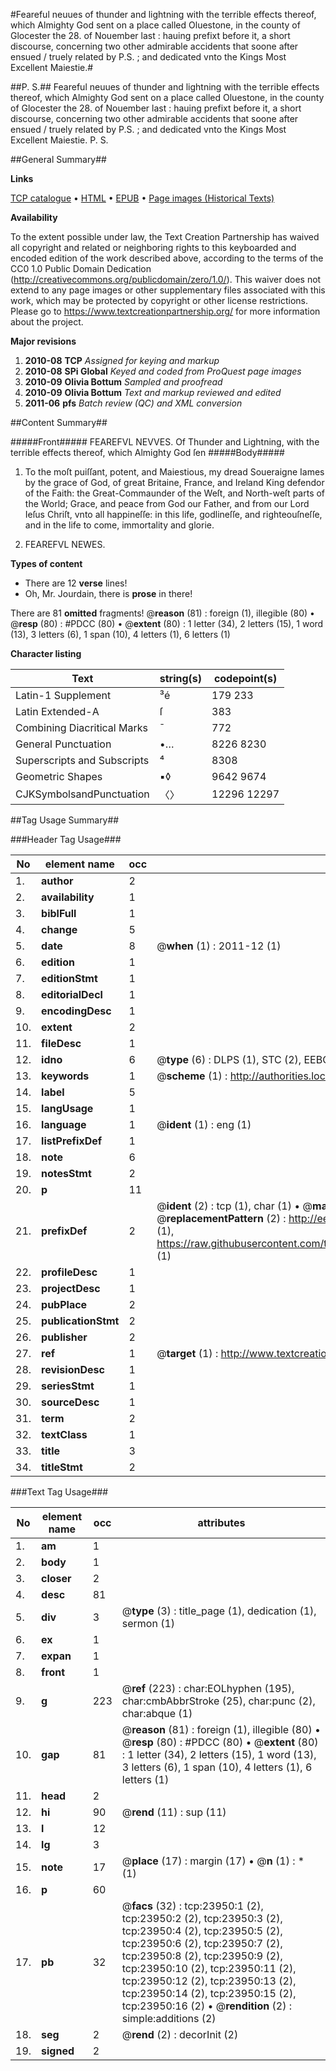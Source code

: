 #Feareful neuues of thunder and lightning with the terrible effects thereof, which Almighty God sent on a place called Oluestone, in the county of Glocester the 28. of Nouember last : hauing prefixt before it, a short discourse, concerning two other admirable accidents that soone after ensued / truely related by P.S. ; and dedicated vnto the Kings Most Excellent Maiestie.#

##P. S.##
Feareful neuues of thunder and lightning with the terrible effects thereof, which Almighty God sent on a place called Oluestone, in the county of Glocester the 28. of Nouember last : hauing prefixt before it, a short discourse, concerning two other admirable accidents that soone after ensued / truely related by P.S. ; and dedicated vnto the Kings Most Excellent Maiestie.
P. S.

##General Summary##

**Links**

[TCP catalogue](http://www.ota.ox.ac.uk/tcp/)  • 
[HTML](http://tei.it.ox.ac.uk/tcp/Texts-HTML/free/A11/A11249.html)  • 
[EPUB](http://tei.it.ox.ac.uk/tcp/Texts-EPUB/free/A11/A11249.epub) • 
[Page images (Historical Texts)](https://historicaltexts.jisc.ac.uk/eebo-21359845e)

**Availability**

To the extent possible under law, the Text Creation Partnership has waived all copyright and related or neighboring rights to this keyboarded and encoded edition of the work described above, according to the terms of the CC0 1.0 Public Domain Dedication (http://creativecommons.org/publicdomain/zero/1.0/). This waiver does not extend to any page images or other supplementary files associated with this work, which may be protected by copyright or other license restrictions. Please go to https://www.textcreationpartnership.org/ for more information about the project.

**Major revisions**

1. __2010-08__ __TCP__ *Assigned for keying and markup*
1. __2010-08__ __SPi Global__ *Keyed and coded from ProQuest page images*
1. __2010-09__ __Olivia Bottum__ *Sampled and proofread*
1. __2010-09__ __Olivia Bottum__ *Text and markup reviewed and edited*
1. __2011-06__ __pfs__ *Batch review (QC) and XML conversion*

##Content Summary##

#####Front#####
FEAREFVL NEVVES. Of Thunder and Lightning, with the terrible effects thereof, which Almighty God ſen
#####Body#####

1. To the moſt puiſſant, potent, and Maiestious, my dread Soueraigne Iames by the grace of God, of great Britaine, France, and Ireland King defendor of the Faith: the Great-Commaunder of the Weſt, and North-weſt parts of the World; Grace, and peace from God our Father, and from our Lord Ieſus Chriſt, vnto all happineſſe: in this life, godlineſſe, and righteouſneſſe, and in the life to come, immortality and glorie.

1. FEAREFVL NEWES.

**Types of content**

  * There are 12 **verse** lines!
  * Oh, Mr. Jourdain, there is **prose** in there!

There are 81 **omitted** fragments! 
 @__reason__ (81) : foreign (1), illegible (80)  •  @__resp__ (80) : #PDCC (80)  •  @__extent__ (80) : 1 letter (34), 2 letters (15), 1 word (13), 3 letters (6), 1 span (10), 4 letters (1), 6 letters (1)

**Character listing**


|Text|string(s)|codepoint(s)|
|---|---|---|
|Latin-1 Supplement|³é|179 233|
|Latin Extended-A|ſ|383|
|Combining             Diacritical Marks|̄|772|
|General Punctuation|•…|8226 8230|
|Superscripts             and Subscripts|⁴|8308|
|Geometric Shapes|▪◊|9642 9674|
|CJKSymbolsandPunctuation|〈〉|12296 12297|

##Tag Usage Summary##

###Header Tag Usage###

|No|element name|occ|attributes|
|---|---|---|---|
|1.|__author__|2||
|2.|__availability__|1||
|3.|__biblFull__|1||
|4.|__change__|5||
|5.|__date__|8| @__when__ (1) : 2011-12 (1)|
|6.|__edition__|1||
|7.|__editionStmt__|1||
|8.|__editorialDecl__|1||
|9.|__encodingDesc__|1||
|10.|__extent__|2||
|11.|__fileDesc__|1||
|12.|__idno__|6| @__type__ (6) : DLPS (1), STC (2), EEBO-CITATION (1), OCLC (1), VID (1)|
|13.|__keywords__|1| @__scheme__ (1) : http://authorities.loc.gov/ (1)|
|14.|__label__|5||
|15.|__langUsage__|1||
|16.|__language__|1| @__ident__ (1) : eng (1)|
|17.|__listPrefixDef__|1||
|18.|__note__|6||
|19.|__notesStmt__|2||
|20.|__p__|11||
|21.|__prefixDef__|2| @__ident__ (2) : tcp (1), char (1)  •  @__matchPattern__ (2) : ([0-9\-]+):([0-9IVX]+) (1), (.+) (1)  •  @__replacementPattern__ (2) : http://eebo.chadwyck.com/downloadtiff?vid=$1&page=$2 (1), https://raw.githubusercontent.com/textcreationpartnership/Texts/master/tcpchars.xml#$1 (1)|
|22.|__profileDesc__|1||
|23.|__projectDesc__|1||
|24.|__pubPlace__|2||
|25.|__publicationStmt__|2||
|26.|__publisher__|2||
|27.|__ref__|1| @__target__ (1) : http://www.textcreationpartnership.org/docs/. (1)|
|28.|__revisionDesc__|1||
|29.|__seriesStmt__|1||
|30.|__sourceDesc__|1||
|31.|__term__|2||
|32.|__textClass__|1||
|33.|__title__|3||
|34.|__titleStmt__|2||


###Text Tag Usage###

|No|element name|occ|attributes|
|---|---|---|---|
|1.|__am__|1||
|2.|__body__|1||
|3.|__closer__|2||
|4.|__desc__|81||
|5.|__div__|3| @__type__ (3) : title_page (1), dedication (1), sermon (1)|
|6.|__ex__|1||
|7.|__expan__|1||
|8.|__front__|1||
|9.|__g__|223| @__ref__ (223) : char:EOLhyphen (195), char:cmbAbbrStroke (25), char:punc (2), char:abque (1)|
|10.|__gap__|81| @__reason__ (81) : foreign (1), illegible (80)  •  @__resp__ (80) : #PDCC (80)  •  @__extent__ (80) : 1 letter (34), 2 letters (15), 1 word (13), 3 letters (6), 1 span (10), 4 letters (1), 6 letters (1)|
|11.|__head__|2||
|12.|__hi__|90| @__rend__ (11) : sup (11)|
|13.|__l__|12||
|14.|__lg__|3||
|15.|__note__|17| @__place__ (17) : margin (17)  •  @__n__ (1) : * (1)|
|16.|__p__|60||
|17.|__pb__|32| @__facs__ (32) : tcp:23950:1 (2), tcp:23950:2 (2), tcp:23950:3 (2), tcp:23950:4 (2), tcp:23950:5 (2), tcp:23950:6 (2), tcp:23950:7 (2), tcp:23950:8 (2), tcp:23950:9 (2), tcp:23950:10 (2), tcp:23950:11 (2), tcp:23950:12 (2), tcp:23950:13 (2), tcp:23950:14 (2), tcp:23950:15 (2), tcp:23950:16 (2)  •  @__rendition__ (2) : simple:additions (2)|
|18.|__seg__|2| @__rend__ (2) : decorInit (2)|
|19.|__signed__|2||
